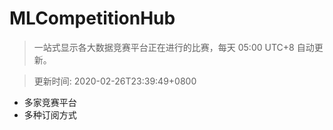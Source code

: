 # MLCompetitionHub

> 一站式显示各大数据竞赛平台正在进行的比赛，每天 05:00 UTC+8 自动更新。
  
> 更新时间: 2020-02-26T23:39:49+0800 

* 多家竞赛平台
* 多种订阅方式